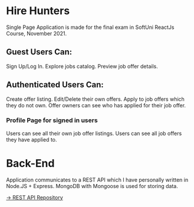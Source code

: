 # Hire Hunters
Single Page Application is made for the final exam in SoftUni ReactJs Course, November 2021.

## Guest Users Can:
Sign Up/Log In.
Explore jobs catalog.
Preview job offer details.

## Authenticated Users Can:
Create offer listing.
Edit/Delete their own offers.
Apply to job offers which they do not own.
Offer owners can see who has applied for their job offer.

### Profile Page for signed in users
Users can see all their own job offer listings.
Users can see all job offers they have applied to.

# Back-End
Application communicates to a REST API which I have personally written in Node.JS + Express. 
MongoDB with Mongoose is used for storing data.

[-> REST API Repository](https://github.com/vgochev01/ReactExamRestApi)


